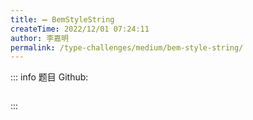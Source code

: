 ```yaml
---
title: ➖ BemStyleString
createTime: 2022/12/01 07:24:11
author: 李嘉明
permalink: /type-challenges/medium/bem-style-string/
---
```


::: info 题目
Github: []()

```ts

```

:::
